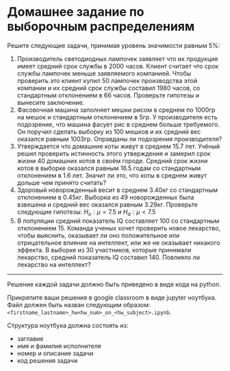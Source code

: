 # Домашнее задание по выборочным распределениям  
Решите следующие задачи, принимая уровень значимости равным 5%:  
1. Производитель светодиодных лампочек заявляет что их продукция имеет средний срок службы в 2000 часов. Клиент считает что срок службы лампочек меньше заявляемого компанией. Чтобы проверить это клиент купил 50 лампочек производства этой компании и их средний срок службы составил 1980 часов, со стандартным отклонением в 66 часов. Проверьте гипотезы и вынесите заключение.
2. Фасовочная машина заполняет мешки рисом в среднем по 1000гр на мешок и стандартным отклонением в 5гр. У производителя есть подозрение, что машина фасует рис в среднем больше требуемого. Он поручил сделать выборку из 100 мешков и их средний вес оказался равным 1003гр. Оправданы ли подозрения производителя?
3. Утверждается что домашние коты живут в среднем 15.7 лет. Учёный решил проверить истинность этого утверждения и замерил срок жизни 40 домашних котов в своём городе. Средний срок жизни котов в выборке оказался равным 16.5 годам со стандартным отклонением в 1.6 лет. Значит ли это, что коты в среднем живут дольше чем принято считать?
4. Здоровый новорожденный весит в среднем 3.40кг со стандартным отклонением в 0.45кг. Выборка из 49 новорожденных была взвешена и средний вес оказался равным 3.29кг. Проверьте следующие гипотезы: $H_o: \mu=7.5$ и $H_a: \mu<7.5$
5. В популяции средний показатель IQ составляет 100 со стандартным отклонением 15. Команда ученых хочет проверить новое лекарство, чтобы выяснить, оказывает ли оно положительное или отрицательное влияние на интеллект, или же не оказывает никакого эффекта. В выборке из 30 участников, которые принимали лекарство, средний показатель IQ составил 140. Повлияло ли лекарство на интеллект?

---  
Решение каждой задачи должно быть приведено в виде кода на python.

Прикрепите ваши решения в google classroom в виде jupyter ноутбука. Файл должен быть назван следующим образом: `<firstname_lastname>_hw<hw_num>_on_<hw_subject>.ipynb`.

Структура ноутбука должна состоять из:
* заглавие
* имя и фамилия исполнителя
* номер и описание задачи
* код решения задачи   
